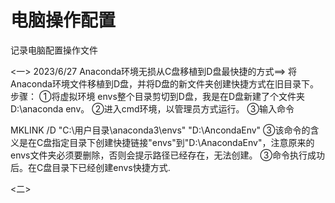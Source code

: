 # 电脑操作配置
记录电脑配置操作文件

<一>
2023/6/27
Anaconda环境无损从C盘移植到D盘最快捷的方式==>
将Anaconda环境文件移植到D盘，并将D盘的新文件夹创建快捷方式在旧目录下。
步骤：
①将虚拟环境 envs整个目录剪切到D盘，我是在D盘新建了个文件夹 D:\anaconda env。
②进入cmd环境，以管理员方式运行。
③输入命令

MKLINK /D "C:\用户目录\anaconda3\envs" "D:\AncondaEnv"
③该命令的含义是在C盘指定目录下创建快捷链接"envs"到"D:\AnacondaEnv"，注意原来的envs文件夹必须要删除，否则会提示路径已经存在，无法创建。
③命令执行成功后。在C盘目录下已经创建envs快捷方式.

<二>
